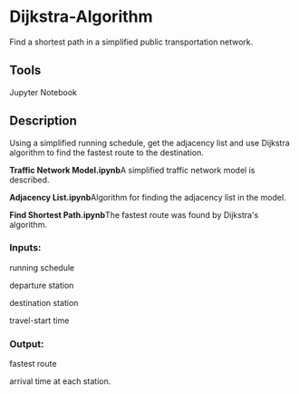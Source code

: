 # Dijkstra-Algorithm

Find a shortest path in a simplified public transportation network.

## Tools

Jupyter Notebook

## Description

Using a simplified running schedule, get the adjacency list and use Dijkstra algorithm to find the fastest route to the destination.

**Traffic Network Model.ipynb**A simplified traffic network model is described.

**Adjacency List.ipynb**Algorithm for finding the adjacency list in the model.

**Find Shortest Path.ipynb**The fastest route was found by Dijkstra's algorithm.

### Inputs:   
running schedule

departure station

destination station

travel-start time

### Output:   
fastest route 

arrival time at each station.


